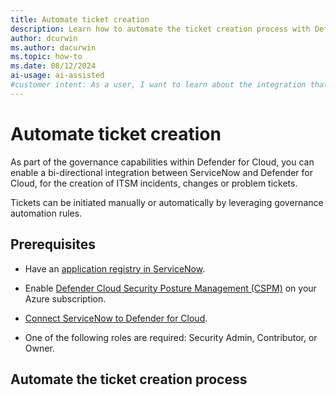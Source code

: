 ```yaml
---
title: Automate ticket creation
description: Learn how to automate the ticket creation process with Defender for Cloud and ServiceNow.
author: dcurwin
ms.author: dacurwin
ms.topic: how-to
ms.date: 08/12/2024
ai-usage: ai-assisted
#customer intent: As a user, I want to learn about the integration that exists between ServiceNow and Microsoft Defender for Cloud so that I can protect my Azure, hybrid, and multicloud machines.
---
```


# Automate ticket creation

As part of the governance capabilities within Defender for Cloud, you can enable a bi-directional integration between ServiceNow and Defender for Cloud, for the creation of ITSM incidents, changes or problem tickets. 

Tickets can be initiated manually or automatically by leveraging governance automation rules.

## Prerequisites

- Have an [application registry in ServiceNow](https://www.opslogix.com/knowledgebase/servicenow/kb-create-a-servicenow-api-key-and-secret-for-the-scom-servicenow-incident-connector).

- Enable [Defender Cloud Security Posture Management (CSPM)](tutorial-enable-cspm-plan.md) on your Azure subscription.

- [Connect ServiceNow to Defender for Cloud](connect-servicenow.md).

- One of the following roles are required: Security Admin, Contributor, or Owner.

## Automate the ticket creation process

